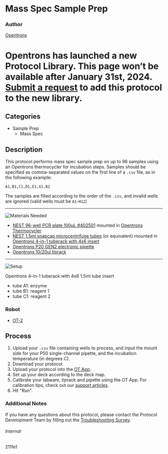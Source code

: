 # Mass Spec Sample Prep

### Author
[Opentrons](https://opentrons.com/)


# Opentrons has launched a new Protocol Library. This page won’t be available after January 31st, 2024. [Submit a request](https://docs.google.com/forms/d/e/1FAIpQLSdYYp9QCKow4nn0KlCVsMS3HX0eJ0N9O7-erajKvcpT0lWbSg/viewform) to add this protocol to the new library.

## Categories
* Sample Prep
	* Mass Spec

## Description
This protocol performs mass spec sample prep on up to 96 samples using an Opentrons thermocycler for incubation steps. Samples should be specified as comma-separated values on the first line of a `.csv` file, as in the following example:
```
A1,B1,C1,D1,E1,G1,B2
```

The samples are filled according to the order of the `.csv`, and invalid wells are ignored (valid wells must be `A1`-`H12`)

---
![Materials Needed](https://s3.amazonaws.com/opentrons-protocol-library-website/custom-README-images/001-General+Headings/materials.png)

* [NEST 96-well PCR plate 100µL #402501](http://www.cell-nest.com/page94?_l=en&product_id=97&product_category=96) mounted in [Opentrons Thermocycler](https://shop.opentrons.com/collections/hardware-modules/products/thermocycler-module)
* [NEST 1.5ml snapcap microcentrifuge tubes](https://shop.opentrons.com/collections/verified-consumables/products/nest-microcentrifuge-tubes) (or equivalent) mounted in [Opentrons 4-in-1 tuberack with 4x6 insert](https://shop.opentrons.com/collections/verified-labware/products/tube-rack-set-1)
* [Opentrons P20 GEN2 electronic pipette](https://shop.opentrons.com/collections/ot-2-pipettes/products/single-channel-electronic-pipette)
* [Opentrons 10/20ul tiprack](https://shop.opentrons.com/collections/opentrons-tips/products/opentrons-10ul-tips)


---
![Setup](https://s3.amazonaws.com/opentrons-protocol-library-website/custom-README-images/001-General+Headings/Setup.png)

Opentrons 4-in-1 tuberack with 4x6 1.5ml tube insert
* tube A1: enzyme
* tube B1: reagent 1
* tube C1: reagent 2

### Robot
* [OT-2](https://opentrons.com/ot-2)

## Process
1. Upload your `.csv` file containing wells to process, and input the mount side for your P50 single-channel pipette, and the incubation temperature (in degrees C).
2. Download your protocol.
3. Upload your protocol into the [OT App](https://opentrons.com/ot-app).
4. Set up your deck according to the deck map.
5. Calibrate your labware, tiprack and pipette using the OT App. For calibration tips, check out our [support articles](https://support.opentrons.com/en/collections/1559720-guide-for-getting-started-with-the-ot-2).
6. Hit "Run".

### Additional Notes
If you have any questions about this protocol, please contact the Protocol Development Team by filling out the [Troubleshooting Survey](https://protocol-troubleshooting.paperform.co/).

###### Internal
211fe1
